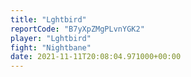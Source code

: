 ```yaml
---
title: "Lghtbird"
reportCode: "B7yXpZMgPLvnYGK2"
player: "Lghtbird"
fight: "Nightbane"
date: 2021-11-11T20:08:04.971000+00:00
---
```

